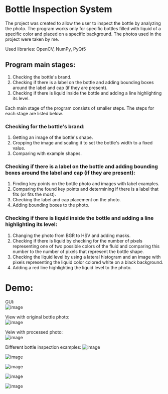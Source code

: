 # Bottle Inspection System

The project was created to allow the user to inspect the bottle by analyzing the photo. The program works only for specific bottles filled with liquid of a specific color and placed on a specific background. The photos used in the project were taken by me.

Used libraries: OpenCV, NumPy, PyQt5

## Program main stages:

1. Checking the bottle's brand.
2. Checking if there is a label on the bottle and adding bounding boxes around the label and cap (if they are present).
3. Checking if there is liquid inside the bottle and adding a line highlighting its level.

Each main stage of the program consists of smaller steps. The steps for each stage are listed below.

### Checking for the bottle's brand:

1. Getting an image of the bottle's shape.
2. Cropping the image and scaling it to set the bottle's width to a fixed value.
3. Comparing with example shapes.

### Checking if there is a label on the bottle and adding bounding boxes around the label and cap (if they are present):

1. Finding key points on the bottle photo and images with label examples.
2. Comparing the found key points and determining if there is a label that fits (or fits the most).
3. Checking the label and cap placement on the photo.
4. Adding bounding boxes to the photo.

### Checking if there is liquid inside the bottle and adding a line highlighting its level:

1. Changing the photo from BGR to HSV and adding masks.
2. Checking if there is liquid by checking for the number of pixels representing one of two possible colors of the fluid and comparing this number to the number of pixels that represent the bottle shape.
3. Checking the liquid level by using a lateral histogram and an image with pixels representing the liquid color colored white on a black background.
4. Adding a red line highlighting the liquid level to the photo.

# Demo:
GUI:\
![image](https://github.com/Qubav/Bottle_Inspection_System/assets/124883831/57697f7d-41ad-49e1-9a90-f460779e2539)

View with original bottle photo:\
![image](https://github.com/Qubav/Bottle_Inspection_System/assets/124883831/9d35fee3-a167-4d3d-b11f-027420042326)

Veiw with processed photo:\
![image](https://github.com/Qubav/Bottle_Inspection_System/assets/124883831/78b5ce1e-5d42-448b-bee6-0c87fb179c57)

Different bottle inspection examples:
![image](https://github.com/Qubav/Bottle_Inspection_System/assets/124883831/cdee85a8-7489-45c8-bded-36d202c84185)

![image](https://github.com/Qubav/Bottle_Inspection_System/assets/124883831/cb483ede-ed5b-41f3-8317-5022409166dd)

![image](https://github.com/Qubav/Bottle_Inspection_System/assets/124883831/03f8b754-52df-46ef-9e5b-f747ea005133)

![image](https://github.com/Qubav/Bottle_Inspection_System/assets/124883831/554f325e-a4c5-4d33-8df7-c38ee23014d2)

![image](https://github.com/Qubav/Bottle_Inspection_System/assets/124883831/5052caf9-1480-4ce3-93e3-c8652b0b3845)
